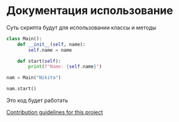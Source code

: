 # Документация использование
Суть скрипта будут для использовании классы и методы
```python
class Main():
    def __init__(self, name):
        self.name = name

    def start(self):
        print(f"Name: {self.name}")

nam = Main("Nikita")

nam.start()
```
Это код будет работать

[Contribution guidelines for this project](doc/test.md)
